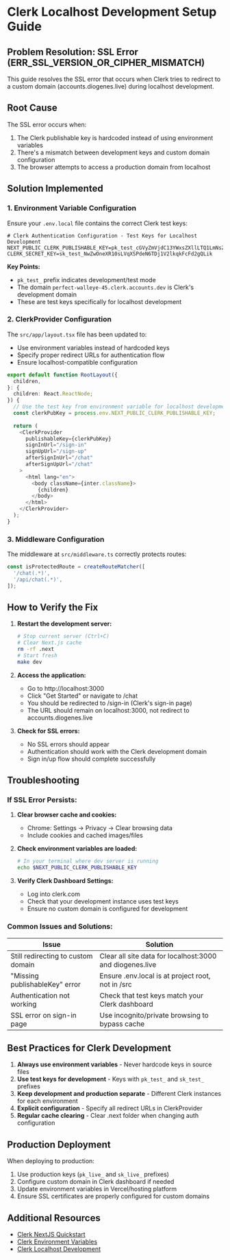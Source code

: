 # Clerk Localhost Development Setup Guide

## Problem Resolution: SSL Error (ERR_SSL_VERSION_OR_CIPHER_MISMATCH)

This guide resolves the SSL error that occurs when Clerk tries to redirect to a custom domain (accounts.diogenes.live) during localhost development.

## Root Cause

The SSL error occurs when:
1. The Clerk publishable key is hardcoded instead of using environment variables
2. There's a mismatch between development keys and custom domain configuration
3. The browser attempts to access a production domain from localhost

## Solution Implemented

### 1. Environment Variable Configuration

Ensure your `.env.local` file contains the correct Clerk test keys:

```env
# Clerk Authentication Configuration - Test Keys for Localhost Development
NEXT_PUBLIC_CLERK_PUBLISHABLE_KEY=pk_test_cGVyZmVjdC13YWxsZXllLTQ1LmNsZXJrLmFjY291bnRzLmRldiQ
CLERK_SECRET_KEY=sk_test_NwZwOneXR10sLVqXSPdeN6TDj1V2lkqkFcFd2gQLik
```

**Key Points:**
- `pk_test_` prefix indicates development/test mode
- The domain `perfect-walleye-45.clerk.accounts.dev` is Clerk's development domain
- These are test keys specifically for localhost development

### 2. ClerkProvider Configuration

The `src/app/layout.tsx` file has been updated to:
- Use environment variables instead of hardcoded keys
- Specify proper redirect URLs for authentication flow
- Ensure localhost-compatible configuration

```typescript
export default function RootLayout({
  children,
}: {
  children: React.ReactNode;
}) {
  // Use the test key from environment variable for localhost development
  const clerkPubKey = process.env.NEXT_PUBLIC_CLERK_PUBLISHABLE_KEY;
  
  return (
    <ClerkProvider 
      publishableKey={clerkPubKey}
      signInUrl="/sign-in"
      signUpUrl="/sign-up"
      afterSignInUrl="/chat"
      afterSignUpUrl="/chat"
    >
      <html lang="en">
        <body className={inter.className}>
          {children}
        </body>
      </html>
    </ClerkProvider>
  );
}
```

### 3. Middleware Configuration

The middleware at `src/middleware.ts` correctly protects routes:

```typescript
const isProtectedRoute = createRouteMatcher([
  '/chat(.*)',
  '/api/chat(.*)',
]);
```

## How to Verify the Fix

1. **Restart the development server:**
   ```bash
   # Stop current server (Ctrl+C)
   # Clear Next.js cache
   rm -rf .next
   # Start fresh
   make dev
   ```

2. **Access the application:**
   - Go to http://localhost:3000
   - Click "Get Started" or navigate to /chat
   - You should be redirected to /sign-in (Clerk's sign-in page)
   - The URL should remain on localhost:3000, not redirect to accounts.diogenes.live

3. **Check for SSL errors:**
   - No SSL errors should appear
   - Authentication should work with the Clerk development domain
   - Sign in/up flow should complete successfully

## Troubleshooting

### If SSL Error Persists:

1. **Clear browser cache and cookies:**
   - Chrome: Settings → Privacy → Clear browsing data
   - Include cookies and cached images/files

2. **Check environment variables are loaded:**
   ```bash
   # In your terminal where dev server is running
   echo $NEXT_PUBLIC_CLERK_PUBLISHABLE_KEY
   ```

3. **Verify Clerk Dashboard Settings:**
   - Log into clerk.com
   - Check that your development instance uses test keys
   - Ensure no custom domain is configured for development

### Common Issues and Solutions:

| Issue | Solution |
|-------|----------|
| Still redirecting to custom domain | Clear all site data for localhost:3000 and diogenes.live |
| "Missing publishableKey" error | Ensure .env.local is at project root, not in /src |
| Authentication not working | Check that test keys match your Clerk dashboard |
| SSL error on sign-in page | Use incognito/private browsing to bypass cache |

## Best Practices for Clerk Development

1. **Always use environment variables** - Never hardcode keys in source files
2. **Use test keys for development** - Keys with `pk_test_` and `sk_test_` prefixes
3. **Keep development and production separate** - Different Clerk instances for each environment
4. **Explicit configuration** - Specify all redirect URLs in ClerkProvider
5. **Regular cache clearing** - Clear .next folder when changing auth configuration

## Production Deployment

When deploying to production:

1. Use production keys (`pk_live_` and `sk_live_` prefixes)
2. Configure custom domain in Clerk dashboard if needed
3. Update environment variables in Vercel/hosting platform
4. Ensure SSL certificates are properly configured for custom domains

## Additional Resources

- [Clerk NextJS Quickstart](https://clerk.com/docs/quickstarts/nextjs)
- [Clerk Environment Variables](https://clerk.com/docs/deployments/clerk-environment-variables)
- [Clerk Localhost Development](https://clerk.com/docs/deployments/overview)